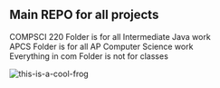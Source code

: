 ## Main REPO for all projects

COMPSCI 220 Folder is for all Intermediate Java work<br>
APCS Folder is for all AP Computer Science work<br>
Everything in com Folder is not for classes<br>

![this-is-a-cool-frog](https://user-images.githubusercontent.com/94502545/151381862-ac03cac2-a210-48f5-aef6-1a143cf8eff5.jpg)